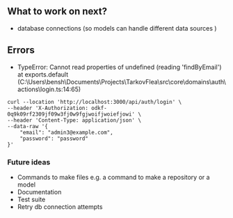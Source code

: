 ## What to work on next?
- database connections (so models can handle different data sources )

## Errors
- TypeError: Cannot read properties of undefined (reading 'findByEmail')
    at exports.default (C:\Users\bensh\Documents\Projects\TarkovFlea\src\core\domains\auth\actions\login.ts:14:65)
```
curl --location 'http://localhost:3000/api/auth/login' \
--header 'X-Authorization: odkf-0q9k09rf2309jf09w3fj0w9fgjwoifjwoiefjowi' \
--header 'Content-Type: application/json' \
--data-raw '{
    "email": "admin3@example.com",
    "password": "password"
}'
```

### Future ideas
- Commands to make files e.g. a command to make a repository or a model
- Documentation
- Test suite
- Retry db connection attempts